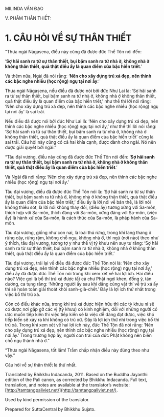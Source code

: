  

MILINDA VẤN ĐẠO

V. PHẨM THÂN THIẾT:

# 1\. CÂU HỎI VỀ SỰ THÂN THIẾT

“Thưa ngài Nāgasena, điều này cũng đã được đức Thế Tôn nói đến:

‘**Sợ hãi sanh ra từ sự thân thiết, bụi bặm sanh ra từ nhà ở, không nhà ở không thân thiết, quả thật điều ấy là quan điểm của bậc hiền triết**.’

Và thêm nữa, Ngài đã nói rằng: ‘**Nên cho xây dựng trú xá đẹp, nên thỉnh các bậc nghe nhiều (học rộng) ngụ tại nơi ấy**.’

Thưa ngài Nāgasena, nếu điều đã được nói bởi đức Như Lai là: ‘Sợ hãi sanh ra từ sự thân thiết, bụi bặm sanh ra từ nhà ở, không nhà ở không thân thiết, quả thật điều ấy là quan điểm của bậc hiền triết,’ như thế thì lời nói rằng: ‘Nên cho xây dựng trú xá đẹp, nên thỉnh các bậc nghe nhiều (học rộng) ngụ tại nơi ấy’ là sai trái.

Nếu điều đã được nói bởi đức Như Lai là: ‘Nên cho xây dựng trú xá đẹp, nên thỉnh các bậc nghe nhiều (học rộng) ngụ tại nơi ấy,’ như thế thì lời nói rằng: ‘Sợ hãi sanh ra từ sự thân thiết, bụi bặm sanh ra từ nhà ở, không nhà ở không thân thiết, quả thật điều ấy là quan điểm của bậc hiền triết’ cũng là sai trái. Câu hỏi này cũng có cả hai khía cạnh, được dành cho ngài. Nó nên được giải quyết bởi ngài.”

“Tâu đại vương, điều này cũng đã được đức Thế Tôn nói đến: ‘**Sợ hãi sanh ra từ sự thân thiết, bụi bặm sanh ra từ nhà ở, không nhà ở không thân thiết, quả thật điều ấy là quan điểm của bậc hiền triết**.’

Và Ngài đã nói rằng: ‘Nên cho xây dựng trú xá đẹp, nên thỉnh các bậc nghe nhiều (học rộng) ngụ tại nơi ấy.’

Tâu đại vương, điều đã được đức Thế Tôn nói là: ‘Sợ hãi sanh ra từ sự thân thiết, bụi bặm sanh ra từ nhà ở, không nhà ở không thân thiết, quả thật điều ấy là quan điểm của bậc hiền triết,’ điều ấy là lời nói về bản thể, là lời nói không thiếu sót, là lời nói không thay đổi, (điều ấy) tương xứng với Sa-môn, thích hợp với Sa-môn, thích đáng với Sa-môn, xứng đáng với Sa-môn, (việc ấy) là hành xứ của Sa-môn, là cách thức của Sa-môn, là pháp hành của Sa-môn.

Tâu đại vương, giống như con nai, là loài thú rừng, trong khi lang thang ở rừng cây, rừng rậm, không chỗ ngụ, không nhà ở, thì ngủ (nơi nào) theo như ý thích, tâu đại vương, tương tợ y như thế vị tỳ khưu nên suy tư rằng: ‘Sợ hãi sanh ra từ sự thân thiết, bụi bặm sanh ra từ nhà ở, không nhà ở không thân thiết, quả thật điều ấy là quan điểm của bậc hiền triết.’

Tâu đại vương, trái lại về điều đã được đức Thế Tôn nói là: ‘Nên cho xây dựng trú xá đẹp, nên thỉnh các bậc nghe nhiều (học rộng) ngụ tại nơi ấy,’ điều ấy đã được đức Thế Tôn nói trong khi xem xét về hai lợi ích. Hai điều nào? Việc gọi là bố thí trú xá được tất cả chư Phật ngợi khen, đồng ý, tán dương, ca tụng rằng: ‘Những người ấy sau khi dâng cúng vật thí về trú xá ấy thì sẽ hoàn toàn giải thoát khỏi sanh-già-chết.’ Đây là lợi ích thứ nhất trong việc bố thí trú xá.

Còn có điều khác nữa, trong khi trú xá được hiện hữu thì các tỳ khưu ni sẽ có được nơi gặp gỡ các vị (tỳ khưu) có kinh nghiệm, đối với những người có ước muốn tiếp kiến thì việc tiếp kiến sẽ là việc dễ dàng đạt được, việc khó tiếp kiến sẽ xảy ra khi không có trú xứ. Đây là lợi ích thứ nhì trong việc bố thí trú xá. Trong khi xem xét về hai lợi ích này, đức Thế Tôn đã nói rằng: ‘Nên cho xây dựng trú xá đẹp, nên thỉnh các bậc nghe nhiều (học rộng) ngụ tại nơi ấy.’ Trong trường hợp ấy, người con trai của đức Phật không nên biến chỗ ngụ thành nhà ở.”

“Thưa ngài Nāgasena, tốt lắm! Trẫm chấp nhận điều này đúng theo như vậy.”

Câu hỏi về sự thân thiết là thứ nhất.

Translated by Bhikkhu Indacanda, 2011. Based on the Buddha Jayanthi edition of the Pali canon, as corrected by Bhikkhu Indacanda. Full text, translation, and notes are available at the translator’s website: [http://tamtangpaliviet.net/](http://tamtangpaliviet.net/).

Used by kind permission of the translator.

Prepared for SuttaCentral by Bhikkhu Sujato.